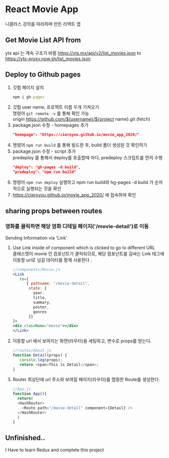 # React Movie App

니콜라스 강의를 따라하며 만든 리액트 앱

## Get Movie List API from
yts api 는 계속 구조가 바뀜
https://yts.mx/api/v2/list_movies.json
to
https://yts-proxy.now.sh/list_movies.json

## Deploy to Github pages
1. 깃헙 페이지 설치   
    ```cmd
    npm i gh-pages
    ```
2. 깃헙 user name, 프로젝트 이름 두개 가져오기   
  명령어 ```git remote -v``` 를 통해 확인 가능   
  origin  https://github.com/${username}/${project name}.git (fetch)   
3. package.json 수정 - homepages 추가   
   ```json
   "homepage": "https://cieroyou.github.io/movie_app_2020/"
   ```   
4. 명령어 ```npm run build``` 를 통해 빌드한 후, build 폴더 생성된 것 확인하기
5. package.json 수정 - script 추가  
   predeploy 를 통해서 deploy를 호출할때 마다, predeploy 스크립트를 먼저 수행
   ```json
   "deploy": "gh-pages -d build",
   "predeploy": "npm run build"
   ```
6. 명령어 ```npm run deploy``` 실행하고 npm run build와 hg-pages -d build 가 순차적으로 실행되는 것을 확인
7. https://cieroyou.github.io/movie_app_2020/ 에 접속하여 확인


## sharing props between routes
### 영화를 클릭하면 해당 영화 디테일 페이지('/movie-detail')로 이동
Sending Information via 'Link'
1. Use Link inside of component which is clicked to go to different URL   
   클래스명이 movie 인 컴포넌트가 클릭되므로, 해당 컴포넌트를 감싸는 Link 태그에 이동할 url로 넘길 데이터를 함께 사용한다 .
      ```jsx
      //components/Movie.js
      <Link
         to={
            { pathname: "/movie-detail",
             state: {
               year,
               title,
               summary,
               poster,
               genres
             }}
      }>
      <div className="movie"></div>
      </Link>
      ```
2. 이동할 url 에서 보여지는 화면(라우터)을 세팅하고, 변수로 props를 받는다.
      ```js
      //routes/About.js
      function Detail(props) {
         console.log(props);
         return <span>This is Detail</span>;
      }
      ```
3. Router 최상단에 url 주소와 보여질 페이지(라우터)를 맵핑한 Route를 생성한다.
      ```js
      //App.js
      function App(){
        return( 
        <HashRouter>
          <Route path="/movie-detail" component={Detail} />
        </HashRouter>
        )
      }  
      ```
   
## Unfinished..
I Have to learn Redux and complete this project
